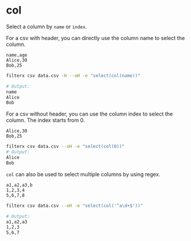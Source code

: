 # col

Select a column by `name` or `index`.

For a csv with header, you can directly use the column name to select the column.


```csv title="data.csv"
name,age
Alice,30
Bob,25
```



```bash title="Example1"
filterx csv data.csv -H --oH -e "select(col(name))"

# Output:
name
Alice
Bob
```

For a csv without header, you can use the column index to select the column. The index starts from 0.


```csv title="data.csv"
Alice,30
Bob,25
```

```bash title="Example2"
filterx csv data.csv --oH -e "select(col(0))"
# Output:
Alice
Bob
```

`col` can also be used to select multiple columns by using regex.

```csv title="data.csv"
a1,a2,a3,b
1,2,3,4
5,6,7,8
```

```bash title="Example3"
filterx csv data.csv --oH -e "select(col('^a\d+$'))"

# Output:
a1,a2,a3
1,2,3
5,6,7
```
